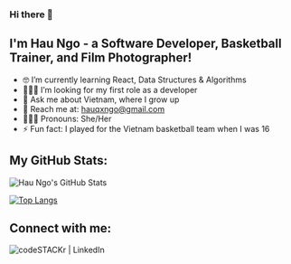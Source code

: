 ### Hi there 👋

## I'm Hau Ngo - a Software Developer, Basketball Trainer, and Film Photographer!

- 🤓 I’m currently learning React, Data Structures & Algorithms
- 👩🏻‍💻 I’m looking for my first role as a developer
- 💬 Ask me about Vietnam, where I grow up 
- 📩 Reach me at: hauqxngo@gmail.com
- 👩🏻‍💼 Pronouns: She/Her
- ⚡ Fun fact: I played for the Vietnam basketball team when I was 16

## My GitHub Stats:

 <img align="center" alt="Hau Ngo's GitHub Stats" src="https://github-readme-stats-lake-five.vercel.app/api?username=hauqxngo&show_icons=true&hide_border=true&count_private=true&theme=dracula" />
 
 [![Top Langs](https://github-readme-stats.vercel.app/api/top-langs/?username=hauqxngo&layout=compact&text_color=daf7dc&bg_color=151515)](https://github.com/devSouvik/github-readme-stats)


## Connect with me:

[<img align="left" alt="codeSTACKr | LinkedIn" src="https://img.icons8.com/doodle/36/000000/linkedin--v2.png">][linkedin]

[linkedin]: https://www.linkedin.com/in/hauqxngo/

